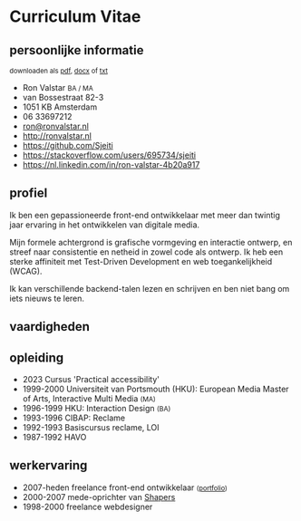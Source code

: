 <!--
  date: 2014-05-23
  modified: 2023-06-26
  slug: cv-nl
  type: page
  description: Ik ben een front-end ontwikkelaar met meer dan achttien jaar ervaring in grafisch ontwerp, interactie ontwerp en programmeren.
-->


# Curriculum Vitae
<div class="print-columns">
<div>

## persoonlijke informatie

<small class="pull-right" data-download>
    downloaden als 
    <a href="https://res.cloudinary.com/dn1rmdjs5/image/upload/v1569508867/rv/Curiculum-Vitae_Ron-Valstar_front-end-developer_nl.pdf" download="Curiculum-Vitae_Ron-Valstar_front-end-developer.pdf">pdf</a>,
    <a data-download-word href="Curiculum-Vitae_Ron-Valstar_front-end-developer.docx" download="Curiculum-Vitae_Ron-Valstar_front-end-developer.docx">docx</a>
    of <a data-download-txt href="Curiculum-Vitae_Ron-Valstar_front-end-developer.md" download="Curiculum-Vitae_Ron-Valstar_front-end-developer.txt">txt</a>
</small>
<ul class="list-unstyled">
	<li>Ron Valstar <small>BA / MA</small></li>
	<li>van Bossestraat 82-3</li>
	<li>1051 KB Amsterdam</li>
	<li>06 33697212</li>
	<!--<li>geboren op 21-04-1974 in Apeldoorn</li>-->
	<li><a href="mailto:ron@ronvalstar.nl">ron@ronvalstar.nl</a></li>
	<li><a href="http://ronvalstar.nl">http://ronvalstar.nl</a></li>
	<li><a href="https://github.com/Sjeiti">https://github.com/Sjeiti</a></li>
	<li><a href="https://stackoverflow.com/users/695734/sjeiti">https://stackoverflow.com/users/695734/sjeiti</a></li>
	<li><a href="https://nl.linkedin.com/in/ron-valstar-4b20a917">https://nl.linkedin.com/in/ron-valstar-4b20a917</a></li>
</ul>

</div><div>


## profiel

Ik ben een gepassioneerde front-end ontwikkelaar met meer dan twintig jaar ervaring in het ontwikkelen van digitale media.

Mijn formele achtergrond is grafische vormgeving en interactie ontwerp, en streef naar consistentie en netheid in zowel code als ontwerp.
Ik heb een sterke affiniteit met Test-Driven Development en web toegankelijkheid (WCAG).

Ik kan verschillende backend-talen lezen en schrijven en ben niet bang om iets nieuws te leren.

</div>
</div>


## vaardigheden

<div 
    id="skillsWrapper"
    data-skills="html|css|javascript|react:4.75|angular:4.45|vue|tdd|cypress:5|jsdoc|design-system|ux:3.75|accessibility|storybook|scrum"
    data-associations='{
  "css": ["CSS3", "SASS", "LESS", "BEM"]  
}' 
>
</div>

<div class="print-columns"><div>

## opleiding

 - <time>2023</time> Cursus 'Practical accessibility'
 - <time>1999-2000</time> Universiteit van Portsmouth (HKU): European Media Master of Arts, Interactive Multi Media <small>(MA)</small>
 - <time>1996-1999</time> HKU: Interaction Design <small>(BA)</small>
 - <time>1993-1996</time> CIBAP: Reclame
 - <time>1992-1993</time> Basiscursus reclame, LOI
 - <time>1987-1992</time> HAVO

</div><div>

## werkervaring

 - <time>2007-heden</time> freelance front-end ontwikkelaar <small>([portfolio](https://ronvalstar.nl/projects))</small>
 - <time>2000-2007</time> mede-oprichter van [Shapers](http://www.shapers.nl/)
 - <time>1998-2000</time> freelance webdesigner

<!--
## cursussen
- <time>2023</time> Praktische Toegankelijkheid
- <time>2021</time> Omgaan met de zeis
- <time>2013</time> Basisvaardigheden lassen
- <time>1992-1993</time> Basiscursus reclame, LOI
-->

</div></div>


<div class="page-break"></div>
